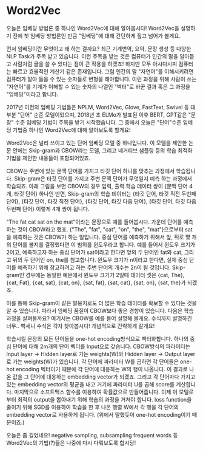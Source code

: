 # Word2Vec

오늘은 임베딩 방법론 중 하나인 Word2Vec에 대해 알아봅시다! Word2Vec을 설명하기 전에 첫 임베딩 방법론인 만큼 "임베딩"에 대해 간단하게 짚고 넘어가 볼게요.

먼저 임베딩이란 무엇이고 왜 하는 걸까요? 최근 기계번역, 요약, 문장 생성 등 다양한 NLP Task가 주목 받고 있습니다. 이런 주목을 받는 것은 컴퓨터가 인간의 말을 알아듣고 사람처럼 글을 쓸 수 있다는 점이 큰 작용을 하겠죠! 하지만 모두 아시다시피 컴퓨터는 빠르고 효율적인 계산기 같은 존재입니다. 그럼 인간의 말 "자연어"를 이해시키려면 컴퓨터가 알아 들을 수 있는 숫자들로 변형을 해야합니다. 이런 과정을 위해 사람이 쓰는 "자연어"를 기계가 이해할 수 있는 숫자의 나열인 "벡터"로 바꾼 결과 혹은 그 과정을 "임베딩"이라고 합니다.

2017년 이전의 임베딩 기법들은 NPLM, Word2Vec, Glove, FastText, Swivel 등 대부분 "단어" 순준 모델이었으며, 2018년 초 ELMo가 발표된 이후 BERT, GPT같은 "문장" 수준 임베딩 기법이 주목을 받기 시작했습니다. 그 중에서 오늘은 "단어"수준 임베딩 기법중 하나인 Word2Vec에 대해 알아보도록 할게요!

Word2Vec은 널리 쓰이고 있는 단어 임베딩 모델 중 하나입니다. 이 모델을 제안한 논문 안에는 Skip-gram과 CBOW라는 모델, 그리고 네거티브 샘플링 등의 학습 최적화 기법을 제안한 내용들이 포함되어있죠.

CBOW는 주변에 있는 문맥 단어를 가지고 타깃 단어 하나를 맞추는 과정에서 학습됩니다. Skip-gram은 타깃 단어를 가지고 주변 문맥 단어가 무엇일지 예측 하는 과정에서 학습되죠. 아래 그림을 보면 CBOW의 경우 입력, 출력 학습 데이터 쌍이 {문맥 단어 4개, 타깃 단어} 하나인 반면, Skip-gram의 학습 데이터는 {타깃 단어, 타깃 직전 두번째 단어}, {타깃 단어, 타깃 직전 단어}, {타깃 단어, 타깃 다음 단어}, {타깃 단어, 타깃 다음 두번째 단어} 이렇게 4개 쌍이 됩니다. 

"The fat cat sat on the mat"이라는 문장으로 예를 들어봅시다. 가운데 단어를 예측하는 것이 CBOW라고 했죠. {"The", "fat", "cat", "on", "the", "mat"}으로부터 sat을 예측하는 것은 CBOW가 하는 일입니다. 중심 단어를 예측하기 위해서 앞, 뒤로 몇 개의 단어를 볼지를 결정했다면 이 범위를 윈도우라고 합니다. 예를 들어서 윈도우 크기가 2이고, 예측하고자 하는 중심 단어가 sat이라고 한다면 앞의 두 단어인 fat와 cat, 그리고 뒤의 두 단어인 on, the를 참고합니다. 윈도우 크기가 n이라고 한다면, 실제 중심 단어를 예측하기 위해 참고하려고 하는 주변 단어의 개수는 2n이 될 것입니다. Skip-gram인 경우에는 동일한 예문에서 윈도우 크기가 2일때 데이터 셋은 {cat, The}, {cat, Fat}, {cat, sat}, {cat, on}, {sat, fat}, {sat, cat}, {sat, on}, {sat, the}가 되겠죠.

이를 통해 Skip-gram이 같은 말뭉치로도 더 많은 학습 데이터를 확보할 수 있다는 것을 알 수 있습니다. 따라서 임베딩 품질이 CBOW보다 좋은 경향이 있습니다. 다음은 학습 과정을 살펴볼까요? 여기서는 CBOW를 예를 들어 설명해 볼게요. 수식까지 설명하긴 너무.. 빡세니 수식은 각자 찾아봅시다! 개념적으로 간략하게 갈게요!

학습시킬 문장의 모든 단어들을 one-hot encoding방식으로 벡터화합니다. 하나의 중심 단어에 대해 2m개의 단어 벡터를 Input으로 갖습니다. CBOW방식의 파라미터는 Input layer -> Hidden layer로 가는 weights(W)와 Hidden layer -> Output layer로 가는 weights(W)가 있습니다. 각 단어에 파라미터 W를 곱하면 각 단어들은 one-hot encoding 벡터이기 때문에 각 단어에 대응하는 W의 행이 나옵니다. 이 결과로 나온 값을 그 단어에 대응하는 embedding vector가 되겠죠. 그리고 각 단어마다 가지고 있는 embedding vector의 평균을 내고 거기에 파라미터 U를 곱해 score를 계산합니다. 마지막으로 소프트맥스 함수를 이용하여 확률값으로 만들어줍니다. 이제 이 모델로부터 최적의 output을 뽑아내기 위해 학습의 과정을 거쳐야 합니다. loss function을 줄이기 위해 SGD를 이용하여 학습을 한 후 나온 행렬 W에서 각 행을 각 단어의 embedding vector로 사용하게 됩니다. (위에서 말했듯이 one-hot encoding이기 때문이죠.)

오늘은 좀 길었네요! negative sampling, subsampling frequent words 등 Word2Vec의 기법(?)들은 나중에 다시 다뤄보도록 합시당!
